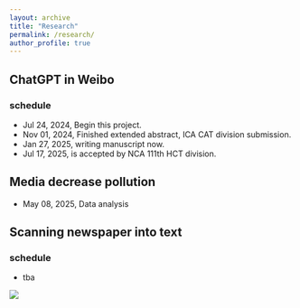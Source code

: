 ```yaml
---
layout: archive
title: "Research"
permalink: /research/
author_profile: true
---
```

## ChatGPT in Weibo
### schedule
- Jul 24, 2024, Begin this project.
- Nov 01, 2024, Finished extended abstract, ICA CAT division submission.
- Jan 27, 2025, writing manuscript now.
- Jul 17, 2025, is accepted by NCA 111th HCT division.

## Media decrease pollution
- May 08, 2025, Data analysis

## Scanning newspaper into text
### schedule
- tba


<img src="https://user-images.githubusercontent.com/543384/192227995-fdb3a693-2f68-4dc4-b9bd-06053066322f.png">
